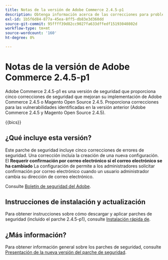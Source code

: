 ```yaml
---
title: Notas de la versión de Adobe Commerce 2.4.5-p1
description: Obtenga información acerca de las correcciones para problemas de seguridad en la versión 2.4.5-p1 de Adobe Commerce.
exl-id: 1b5f6d84-877a-45ea-8ff5-db83e3d360dd
source-git-commit: 95ffff39d82cc9027fa633dffedf15193040802d
workflow-type: tm+mt
source-wordcount: '160'
ht-degree: 0%

---
```


# Notas de la versión de Adobe Commerce 2.4.5-p1

Adobe Commerce 2.4.5-p1 es una versión de seguridad que proporciona cinco correcciones de seguridad que mejoran su implementación de Adobe Commerce 2.4.5 o Magento Open Source 2.4.5. Proporciona correcciones para las vulnerabilidades identificadas en la versión anterior (Adobe Commerce 2.4.5 y Magento Open Source 2.4.5).

{{bics}}

## ¿Qué incluye esta versión?

Este parche de seguridad incluye cinco correcciones de errores de seguridad. Una corrección incluía la creación de una nueva configuración. El **Requerir confirmación por correo electrónico si el correo electrónico se ha cambiado** La configuración de permite a los administradores solicitar confirmación por correo electrónico cuando un usuario administrador cambia su dirección de correo electrónico. <!-- AC-6292-->

Consulte [Boletín de seguridad del Adobe](https://helpx.adobe.com/security/products/magento/apsb22-48.html).

## Instrucciones de instalación y actualización

Para obtener instrucciones sobre cómo descargar y aplicar parches de seguridad (incluido el parche 2.4.5-p1), consulte [Instalación rápida de](../../../installation/composer.md).

## ¿Más información?

Para obtener información general sobre los parches de seguridad, consulte [Presentación de la nueva versión del parche de seguridad](https://community.magento.com/t5/Magento-DevBlog/Introducing-the-New-Security-Patch-Release/ba-p/141287).
